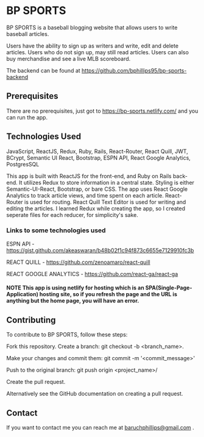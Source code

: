 #  BP SPORTS

BP SPORTS is a baseball blogging website that allows users to write baseball articles.

Users have the ability to sign up as writers and write, edit and delete articles. Users who do not sign up, may still read articles. Users can also buy merchandise and see a live MLB scoreboard.

The backend can be found at https://github.com/bphillips95/bp-sports-backend

## Prerequisites

There are no prerequisites, just got to https://bp-sports.netlify.com/ and you can run the app.

## Technologies Used 

JavaScript, ReactJS, Redux, Ruby, Rails, React-Router, React Quill, JWT, BCrypt, Semantic UI React, Bootstrap, ESPN API, React Google Analytics, PostgresSQL

This app is built with ReactJS for the front-end, and Ruby on Rails back-end. It utilizes Redux to store information in a central state. Styling is either Semantic-UI-React, Bootstrap, or bare CSS. The app uses React Google Analytics to track article views, and time spent on each article. React-Router is used for routing. React Quill Text Editor is used for writing and editing the articles. I learned Redux while creating the app, so I created seperate files for each reducer, for simplicity's sake.


### Links to some technologies used 

ESPN API - https://gist.github.com/akeaswaran/b48b02f1c94f873c6655e7129910fc3b

REACT QUILL - https://github.com/zenoamaro/react-quill

REACT GOOGLE ANALYTICS - https://github.com/react-ga/react-ga


#### NOTE This app is using netlify for hosting which is an SPA(Single-Page-Application) hosting site, so if you refresh the page and the URL is anything but the home page, you will have an error.

## Contributing

To contribute to BP SPORTS, follow these steps:

Fork this repository.
Create a branch: git checkout -b <branch_name>.

Make your changes and commit them: git commit -m '<commit_message>'

Push to the original branch: git push origin <project_name>/<location>
        
Create the pull request.

Alternatively see the GitHub documentation on creating a pull request.



## Contact

If you want to contact me you can reach me at baruchphillips@gmail.com .

